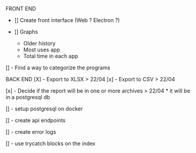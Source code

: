 FRONT END

- [] Create front interface (Web ? Electron ?)

- [] Graphs
  - Older history
  - Most uses app
  - Total time in each app

[] - Find a way to categorize the programs

BACK END
[X] - Export to XLSX > 22/04
[x] - Export to CSV > 22/04

[x] - Decide if the report will be in one or more archives > 22/04 \* it will be in a postgresql db

[] - setup postgresql on docker

[] - create api endpoints

[] - create error logs

[] - use trycatch blocks on the index
